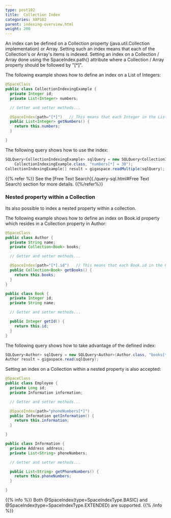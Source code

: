 ```yaml
---
type: post102
title:  Collection Index
categories: XAP102
parent: indexing-overview.html
weight: 200
---
```


An index can be defined on a Collection property (java.util.Collection implementation) or Array. Setting such an index means that each of the Collection's or Array's items is indexed. Setting an index on a Collection / Array done using the SpaceIndex.path() attribute where a Collection / Array property should be followed by "\[\*\]".

The following example shows how to define an index on a List of Integers:


```java
@SpaceClass
public class CollectionIndexingExample {
  private Integer id;
  private List<Integer> numbers;

  // Getter and setter methods...

  @SpaceIndex(path="[*]")   // This means that each Integer in the List is indexed.
  public List<Integer> getNumbers() {
    return this.numbers;
  }

}
```

The following query shows how to use the index:


```java
SQLQuery<CollectionIndexingExample> sqlQuery = new SQLQuery<CollectionIndexingExample>(
    CollectionIndexingExample.class, "numbers[*] = 30");
CollectionIndexingExample[] result = gigaspace.readMultiple(sqlQuery);
```

{{% refer %}}
See the [Free Text Search](./query-sql.html#Free Text Search) section for more details.
{{%/refer%}}

### Nested property within a Collection

Its also possible to index a nested property within a collection.

The following example shows how to define an index on Book.id property which resides in a Collection property in Author:


```java
@SpaceClass
public class Author {
  private String name;
  private Collection<Book> books;

  // Getter and setter methods...

  @SpaceIndex(path="[*].id")   // This means that each Book.id in the Collection is indexed.
  public Collection<Book> getBooks() {
    return this.books;
  }
}

public class Book {
  private Integer id;
  private String name;

  // Getter and setter methods...

  public Integer getId() {
    return this.id;
  }
}
```

The following query shows how to take advantage of the defined index:


```java
SQLQuery<Author> sqlQuery = new SQLQuery<Author>(Author.class, "books[*].id = 57");
Author result = gigaspace.read(sqlQuery);
```

Setting an index on a Collection within a nested property is also accepted:


```java
@SpaceClass
public class Employee {
  private Long id;
  private Information information;

  // Getter and setter methods...

  @SpaceIndex(path="phoneNumbers[*]")
  public Information getInformation() {
    return this.information;
  }

}

public class Information {
  private Address address;
  private List<String> phoneNumbers;

  // Getter and setter methods...

  public List<String> getPhoneNumbers() {
    return this.phoneNumbers;
  }

}
```

{{% info %}}
Both @SpaceIndex(type=SpaceIndexType.BASIC) and @SpaceIndex(type=SpaceIndexType.EXTENDED) are supported.
{{% /info %}}

